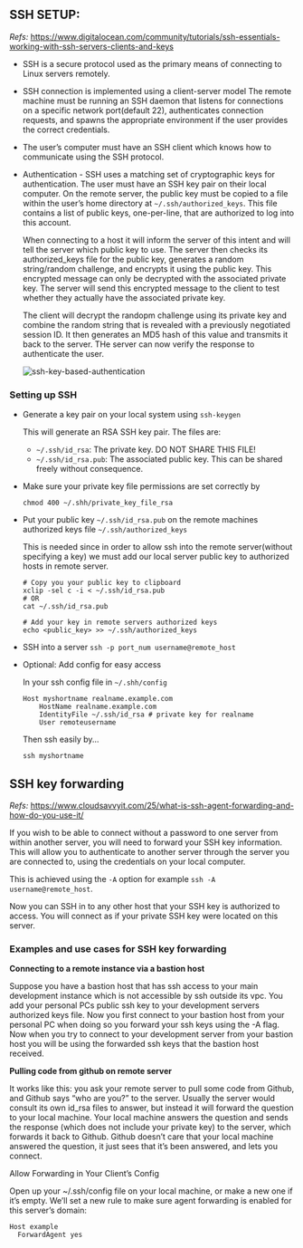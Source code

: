 
## SSH SETUP:

*Refs:* https://www.digitalocean.com/community/tutorials/ssh-essentials-working-with-ssh-servers-clients-and-keys

* SSH is a secure protocol used as the primary means of connecting to Linux servers remotely.

* SSH connection is implemented using a client-server model
  The remote machine must be running an SSH daemon that listens for connections on a specific network port(default 22),
  authenticates connection requests, and spawns the appropriate environment if the user provides the correct credentials.

* The user’s computer must have an SSH client which knows how to communicate using the SSH protocol.

* Authentication - SSH uses a matching set of cryptographic keys for authentication.
  The user must have an SSH key pair on their local computer. 
  On the remote server, the public key must be copied to a file within the user’s home directory at `~/.ssh/authorized_keys`.
  This file contains a list of public keys, one-per-line, that are authorized to log into this account.

  When connecting to a host it will inform the server of this intent and will tell the server which public key to use. The server then checks its authorized_keys file for the public key, generates a random string/random challenge, and encrypts it using the public key. 
  This encrypted message can only be decrypted with the associated private key. The server will send this encrypted message to the client to test whether they actually have the associated private key.

  The client will decrypt the randopm challenge using its private key and combine the random string that is revealed with a previously negotiated session ID. It then generates an MD5 hash of this value and transmits it back to the server. THe server can now verify the response to authenticate the user.

  ![ssh-key-based-authentication](https://user-images.githubusercontent.com/39219943/158052877-0a2079f2-00fb-4436-a37b-342f88b3ec23.png)

### Setting up SSH

* Generate a key pair on your local system using `ssh-keygen`

    This will generate an RSA SSH key pair. The files are:

    * `~/.ssh/id_rsa`: The private key. DO NOT SHARE THIS FILE!
    * `~/.ssh/id_rsa.pub`: The associated public key. This can be shared freely without consequence.

* Make sure your private key file permissions are set correctly by

    ```
    chmod 400 ~/.shh/private_key_file_rsa
    ```

* Put your public key `~/.ssh/id_rsa.pub` on the remote machines authorized keys file `~/.ssh/authorized_keys`

    This is needed since in order to allow ssh into the remote server(without specifying a key) we must add our local server public key to authorized hosts in remote server.

    ```
    # Copy you your public key to clipboard
    xclip -sel c -i < ~/.ssh/id_rsa.pub 
    # OR 
    cat ~/.ssh/id_rsa.pub

    # Add your key in remote servers authorized keys
    echo <public_key> >> ~/.ssh/authorized_keys
    ```

* SSH into a server `ssh -p port_num username@remote_host`

* Optional: Add config for easy access

    In your ssh config file in `~/.shh/config`

    ```
    Host myshortname realname.example.com
        HostName realname.example.com
        IdentityFile ~/.ssh/id_rsa # private key for realname
        User remoteusername
    ```

    Then ssh easily by...

    ```
    ssh myshortname
    ```

## SSH key forwarding

*Refs:* https://www.cloudsavvyit.com/25/what-is-ssh-agent-forwarding-and-how-do-you-use-it/

If you wish to be able to connect without a password to one server from within another server, you will need to forward your SSH key information. This will allow you to authenticate to another server through the server you are connected to, using the credentials on your local computer.

This is achieved using the `-A` option for example `ssh -A username@remote_host`.

Now you can SSH in to any other host that your SSH key is authorized to access. You will connect as if your private SSH key were located on this server.

### Examples and use cases for SSH key forwarding

**Connecting to a remote instance via a bastion host**

Suppose you have a bastion host that has ssh access to your main development instance which is not accessible by ssh outside its vpc.
You add your personal PCs public ssh key to your development servers authorized keys file. Now you first connect to your bastion host from your personal PC when doing so you forward your ssh keys using the -A flag. Now when you try to connect to your development server from your bastion host you will be using the forwarded ssh keys that the bastion host received.

**Pulling code from github on remote server**

It works like this: you ask your remote server to pull some code from Github, and Github says “who are you?” to the server. Usually the server would consult its own id_rsa files to answer, but instead it will forward the question to your local machine. Your local machine answers the question and sends the response (which does not include your private key) to the server, which forwards it back to Github. Github doesn’t care that your local machine answered the question, it just sees that it’s been answered, and lets you connect.

Allow Forwarding in Your Client’s Config

Open up your ~/.ssh/config file on your local machine, or make a new one if it’s empty.
We’ll set a new rule to make sure agent forwarding is enabled for this server’s domain:

```
Host example
  ForwardAgent yes
```
